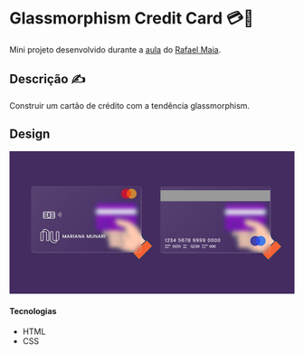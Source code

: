 # Glassmorphism Credit Card :credit_card::yellow_heart:

Mini projeto desenvolvido durante a <a href="https://www.youtube.com/watch?v=5oOm3-t2bGA">aula</a> do <a href="https://github.com/rafaelmaiach">Rafael Maia</a>.

## Descrição :writing_hand:
Construir um cartão de crédito com a tendência glassmorphism.

## Design
<img src="https://github.com/marimunari/glassmorphism-card/blob/master/img/card.jpg" alt="Credit Card">


#### Tecnologias
<ul>
 <li>HTML</li>
 <li>CSS</li>
</ul>
